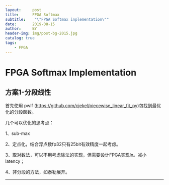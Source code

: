 ```yaml
---
layout:     post
title:      FPGA Softmax 
subtitle:    "\"FPGA Softmax inplementation\""
date:       2019-08-15
author:     BY
header-img: img/post-bg-2015.jpg
catalog: true
tags:
    - FPGA
---
```



# FPGA Softmax Implementation

## 方案1-分段线性

首先使用 pwlf (https://github.com/cjekel/piecewise_linear_fit_py)包找到最优化的分段函数。



几个可以优化的思考点：

1、sub-max

2、定点化，结合浮点数fp32只有25bit有效精度一起考虑。

3、取对数法，可以不用考虑除法的实现，但需要设计FPGA实现ln。减小latency；

4、非分段的方法，如泰勒展开。

---
